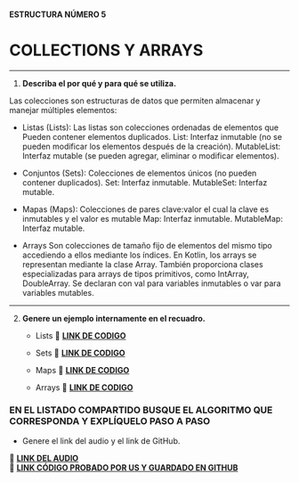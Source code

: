 #### ESTRUCTURA NÚMERO 5  
# COLLECTIONS Y ARRAYS

---

1. **Describa el por qué y para qué se utiliza.**

  Las colecciones son estructuras de datos que permiten almacenar y manejar múltiples elementos:

- Listas (Lists):
  Las listas son colecciones ordenadas de elementos que Pueden contener elementos duplicados.
  List: Interfaz inmutable (no se pueden modificar los elementos después de la creación).
  MutableList: Interfaz mutable (se pueden agregar, eliminar o modificar elementos).

- Conjuntos (Sets):
  Colecciones de elementos únicos (no pueden contener duplicados).
  Set: Interfaz inmutable.
  MutableSet: Interfaz mutable.

- Mapas (Maps):
  Colecciones de pares clave:valor el cual la clave es inmutables y el valor es mutable 
  Map: Interfaz inmutable.
  MutableMap: Interfaz mutable.

- Arrays
  Son colecciones de tamaño fijo de elementos del mismo tipo accediendo a ellos mediante los índices.
  En Kotlin, los arrays se representan mediante la clase Array. También proporciona clases especializadas para arrays de tipos primitivos, como IntArray, DoubleArray.
  Se declaran con val para variables inmutables o var para variables mutables.

---
   
2. **Genere un ejemplo internamente en el recuadro.**  

   - Lists
     🔗 **[LINK DE CODIGO](https://pl.kotl.in/2EwVhJZtR?readOnly=true)** 

   - Sets
     🔗 **[LINK DE CODIGO](https://pl.kotl.in/NV_ltqnN2?readOnly=true)** 

   - Maps
     🔗 **[LINK DE CODIGO](https://pl.kotl.in/qKVq4-CA9?readOnly=true)**
     
   - Arrays
     🔗 **[LINK DE CODIGO](https://pl.kotl.in/QHkqg0ItC?readOnly=true)** 
 


### EN EL LISTADO COMPARTIDO BUSQUE EL ALGORITMO QUE CORRESPONDA Y EXPLÍQUELO PASO A PASO  
- Genere el link del audio y el link de GitHub.  

🔗 **[LINK DEL AUDIO]()**  
🔗 **[LINK CÓDIGO PROBADO POR US Y GUARDADO EN GITHUB]()**
